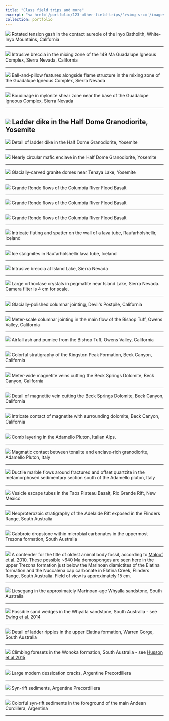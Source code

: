 ```yaml
---
title: "Class field trips and more"
excerpt: "<a href='/portfolio/123-other-field-trips/'><img src='/images/WalkerPanorama1.jpg'></a>"
collection: portfolio
---
```


<a href='/images/InyoTensionGash1.jpg'><img src='/images/InyoTensionGash1.jpg'></a>
Rotated tension gash in the contact aureole of the Inyo Batholith, White-Inyo Mountains, California

---

<a href='/images/GICBreccia1.jpg'><img src='/images/GICBreccia1.jpg'></a>
Intrusive breccia in the mixing zone of the 149 Ma Guadalupe Igneous Complex, Sierra Nevada, California

---

<a href='/images/GICFlameStructure1.jpg'><img src='/images/GICFlameStructure1.jpg'></a>
Ball-and-pillow features alongside flame structure in the mixing zone of the Guadalupe Igneous Complex, Sierra Nevada

---

<a href='/images/GICMylonite1.jpg'><img src='/images/GICMylonite1.jpg'></a>
Boudinage in mylonite shear zone near the base of the Guadalupe Igneous Complex, Sierra Nevada

---

<a href='/images/TuolumneLadderDike1.jpg'><img src='/images/TuolumneLadderDike1.jpg'></a>
Ladder dike in the Half Dome Granodiorite, Yosemite
---

<a href='/images/TuolumneLadderDike2.jpg'><img src='/images/TuolumneLadderDike2.jpg'></a>
Detail of ladder dike in the Half Dome Granodiorite, Yosemite

---

<a href='/images/TuolumneMaficInclusion1.jpg'><img src='/images/TuolumneMaficInclusion1.jpg'></a>
Nearly circular mafic enclave in the Half Dome Granodiorite, Yosemite

---

<a href='/images/TuolumneGlacialDomes1.jpg'><img src='/images/TuolumneGlacialDomes1.jpg'></a>
Glacially-carved granite domes near Tenaya Lake, Yosemite

---

<a href='/images/GrandeRonde2.jpg'><img src='/images/GrandeRonde2.jpg'></a>
Grande Ronde flows of the Columbia River Flood Basalt

---

<a href='/images/GrandeRonde1.jpg'><img src='/images/GrandeRonde1.jpg'></a>
Grande Ronde flows of the Columbia River Flood Basalt

---

<a href='/images/GrandeRonde1.jpg'><img src='/images/GrandeRonde1.jpg'></a>
Grande Ronde flows of the Columbia River Flood Basalt

---

<a href='/images/IcelandLavaTube1.jpg'><img src='/images/IcelandLavaTube1.jpg'></a>
Intricate fluting and spatter on the wall of a lava tube, Raufarhólshellir, Iceland

---

<a href='/images/IcelandLavaTube2.jpg'><img src='/images/IcelandLavaTube2.jpg'></a>
Ice stalgmites in Raufarhólshellir lava tube, Iceland

---

<a href='/images/IslandLakeBreccia1.jpg'><img src='/images/IslandLakeBreccia1.jpg'></a>
Intrusive breccia at Island Lake, Sierra Nevada

---

<a href='/images/IslandLakeOrthoclase1.jpg'><img src='/images/IslandLakeOrthoclase1.jpg'></a>
Large orthoclase crystals in pegmatite near Island Lake, Sierra Nevada. Camera filter is 4 cm for scale.

---

<a href='/images/DevilsPostpile1.jpg'><img src='/images/DevilsPostpile1.jpg'></a>
Glacially-polished columnar jointing, Devil's Postpile, California

---

<a href='/images/BishopTuffColumns1.jpg'><img src='/images/BishopTuffColumns1.jpg'></a>
Meter-scale columnar jointing in the main flow of the Bishop Tuff, Owens Valley, California

---

<a href='/images/BishopTuffAirfall1.jpg'><img src='/images/BishopTuffAirfall1.jpg'></a>
Airfall ash and pumice from the Bishop Tuff, Owens Valley, California

---

<a href='/images/KingstonPeakStrat1.jpg'><img src='/images/KingstonPeakStrat1.jpg'></a>
Colorful stratigraphy of the Kingston Peak Formation, Beck Canyon, California

---

<a href='/images/KingstonPeakMagnetite1.jpg'><img src='/images/KingstonPeakMagnetite1.jpg'></a>
Meter-wide magnetite veins cutting the Beck Springs Dolomite, Beck Canyon, California

---

<a href='/images/KingstonPeakMagnetite2.jpg'><img src='/images/KingstonPeakMagnetite2.jpg'></a>
Detail of magnetite vein cutting the Beck Springs Dolomite, Beck Canyon, California

---

<a href='/images/KingstonPeakMagnetite3.jpg'><img src='/images/KingstonPeakMagnetite3.jpg'></a>
Intricate contact of magnetite with surrounding dolomite, Beck Canyon, California

---

<a href='/images/AdamelloCombLayering1.jpg'><img src='/images/AdamelloCombLayering1.jpg'></a>
Comb layering in the Adamello Pluton, Italian Alps.

---

<a href='/images/AdamelloContact1.jpg'><img src='/images/AdamelloContact1.jpg'></a>
Magmatic contact between tonalite and enclave-rich granodiorite, Adamello Pluton, Italy

---

<a href='/images/AdamelloMarble1.jpg'><img src='/images/AdamelloMarble1.jpg'></a>
Ductile marble flows around fractured and offset quartzite in the metamorphosed sedimentary section south of the Adamello pluton, Italy

---

<a href='/images/TaosBasaltVesicle1.jpg'><img src='/images/TaosBasaltVesicle1.jpg'></a>
Vesicle escape tubes in the Taos Plateau Basalt, Rio Grande Rift, New Mexico

---

<a href='/images/Flinders1.jpg'><img src='/images/Flinders1.jpg'></a>
Neoproterozoic stratigraphy of the Adelaide Rift exposed in the Flinders Range, South Australia

---

<a href='/images/Dropstone.jpg'><img src='/images/Dropstone.jpg'></a>
Gabbroic dropstone within microbial carbonates in the uppermost Trezona formation, South Australia

---

<a href='/images/TrezonaSponges.jpg'><img src='/images/TrezonaSponges.jpg'></a>
A contender for the title of oldest animal body fossil, according to <a href='https://doi.org/10.1038/ngeo934'>Maloof et al. 2010</a>. These possible ~640 Ma demosponges are seen here in the upper Trezona formation just below the Marinoan diamictites of the Elatina formation and the Nuccalena cap carbonate in Elatina Creek, Flinders Range, South Australia. Field of view is approximately 15 cm.

---

<a href='/images/Liesegang.jpg'><img src='/images/Liesegang.jpg'></a>
 Liesegang in the approximately Marinoan-age Whyalla sandstone, South Australia
 
---

<a href='/images/SandWedges.jpg'><img src='/images/SandWedges.jpg'></a>
Possible sand wedges in the Whyalla sandstone, South Australia - see <a href='https://doi.org/10.1016/j.epsl.2014.09.017'>Ewing et al. 2014</a>

---

<a href='/images/LadderRipples.jpg'><img src='/images/LadderRipples.jpg'></a>
Detail of ladder ripples in the upper Elatina formation, Warren Gorge, South Australia

---

<a href='/images/WonokaRipples.jpg'><img src='/images/WonokaRipples.jpg'></a>
Climbing foresets in the Wonoka formation, South Australia - see <a href='https://doi.org/10.2475/01.2015.01'>Husson et al 2015</a>

---

<a href='/images/PrecordilleraMudcracks1.jpg'><img src='/images/PrecordilleraMudcracks1.jpg'></a>
Large modern dessication cracks, Argentine Precordillera

---

<a href='/images/PrecordilleraSynrift1.jpg'><img src='/images/PrecordilleraSynrift1.jpg'></a>
Syn-rift sediments, Argentine Precordillera

---

<a href='/images/PrecordilleraSynrift2.jpg'><img src='/images/PrecordilleraSynrift2.jpg'></a>
Colorful syn-rift sediments in the foreground of the main Andean Cordillera, Argentina

---


